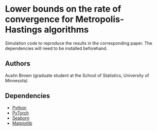 # Lower bounds on the rate of convergence for Metropolis-Hastings algorithms

Simulation code to reproduce the results in the corresponding paper. The dependencies will need to be installed beforehand.

## Authors

Austin Brown (graduate student at the School of Statistics, University of Minnesota)

## Dependencies

* [Python](https://www.python.org)
* [PyTorch](http://pytorch.org/)
* [Seaborn](https://seaborn.pydata.org)
* [Matplotlib]([https://seaborn.pydata.org](https://matplotlib.org))
